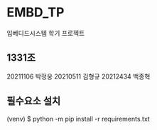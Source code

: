 # EMBD_TP
임베디드시스템 학기 프로젝트

## 1331조
20211106 박정웅
20210511 김형규
20212434 백종혁

## 필수요소 설치
(venv) $ python -m pip install -r requirements.txt